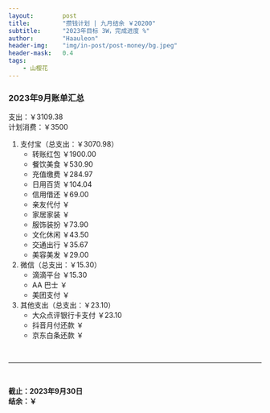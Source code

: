 ```yaml
---
layout:        post
title:         "攒钱计划 | 九月结余 ￥20200"
subtitle:      "2023年目标 3W，完成进度 %"
author:        "Haauleon"
header-img:    "img/in-post/post-money/bg.jpeg"
header-mask:   0.4
tags:
    - 山樱花
---
```


### 2023年9月账单汇总             
支出：￥3109.38                                    
计划消费：￥3500          

1. 支付宝（总支出：￥3070.98）   
    - 转账红包 ￥1900.00   
    - 餐饮美食 ￥530.90     
    - 充值缴费 ￥284.97          
    - 日用百货 ￥104.04         
    - 信用借还 ￥69.00            
    - 亲友代付 ￥     
    - 家居家装 ￥    
    - 服饰装扮 ￥73.90    
    - 文化休闲 ￥43.50    
    - 交通出行 ￥35.67          
    - 美容美发 ￥29.00                 
2. 微信（总支出：￥15.30）      
    - 滴滴平台 ￥15.30         
    - AA 巴士 ￥    
    - 美团支付 ￥       
3. 其他支出（总支出：￥23.10）     
    - 大众点评银行卡支付 ￥23.10    
    - 抖音月付还款 ￥    
    - 京东白条还款 ￥   

<br>

---

<br>

**截止：2023年9月30日**      
**结余：￥**        